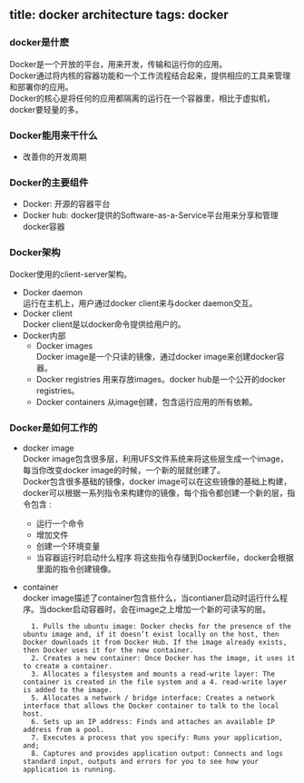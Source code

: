 title: docker architecture
tags: docker
---

### docker是什麽
Docker是一个开放的平台，用来开发，传输和运行你的应用。   
Docker通过将内核的容器功能和一个工作流程结合起来，提供相应的工具来管理和部署你的应用。   
Docker的核心是将任何的应用都隔离的运行在一个容器里，相比于虚拟机，docker要轻量的多。   

### Docker能用来干什么
- 改善你的开发周期


### Docker的主要组件
- Docker: 开源的容器平台
- Docker hub: docker提供的Software-as-a-Service平台用来分享和管理docker容器

### Docker架构
Docker使用的client-server架构。 [](/images/docker_architecture.png)

- Docker daemon   
运行在主机上，用户通过docker client来与docker daemon交互。
- Docker client   
Docker client是以docker命令提供给用户的。
- Docker内部
	- Docker images   
		Docker image是一个只读的镜像，通过docker image来创建docker容器。
	- Docker registries
		用来存放images。docker hub是一个公开的docker registries。
	- Docker containers
		从image创建，包含运行应用的所有依赖。

### Docker是如何工作的
- docker image   
Docker image包含很多层，利用UFS文件系统来将这些层生成一个image，每当你改变docker image的时候，一个新的层就创建了。   
Docker包含很多基础的镜像，docker image可以在这些镜像的基础上构建，docker可以根据一系列指令来构建你的镜像，每个指令都创建一个新的层，指令包含 :
	- 运行一个命令
	- 增加文件
	- 创建一个环境变量 
	- 当容器运行时启动什么程序
将这些指令存储到Dockerfile，docker会根据里面的指令创建镜像。

- container   
docker image描述了container包含些什么，当contianer启动时运行什么程序。当docker启动容器时，会在image之上增加一个新的可读写的层。

		1. Pulls the ubuntu image: Docker checks for the presence of the ubuntu image and, if it doesn’t exist locally on the host, then Docker downloads it from Docker Hub. If the image already exists, then Docker uses it for the new container.
		2. Creates a new container: Once Docker has the image, it uses it to create a container.
		3. Allocates a filesystem and mounts a read-write layer: The container is created in the file system and a 4. read-write layer is added to the image.
		5. Allocates a network / bridge interface: Creates a network interface that allows the Docker container to talk to the local host.
		6. Sets up an IP address: Finds and attaches an available IP address from a pool.
		7. Executes a process that you specify: Runs your application, and;
		8. Captures and provides application output: Connects and logs standard input, outputs and errors for you to see how your application is running.